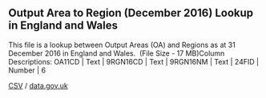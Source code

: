 ## Output Area to Region (December 2016) Lookup in England and Wales

This file is a lookup between Output Areas (OA) and Regions as at 31 December 2016 in England and Wales.  (File Size - 17 MB)Column Descriptions: OA11CD | Text | 9RGN16CD | Text | 9RGN16NM | Text | 24FID | Number | 6

[CSV](csv/017.csv) / [data.gov.uk](https://data.gov.uk/dataset/7abf4bf2-0c6a-4662-a222-9ba07898e5cd/output-area-to-region-december-2016-lookup-in-england-and-wales)

